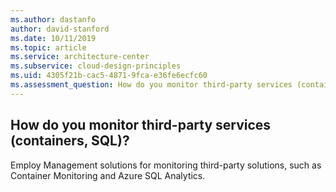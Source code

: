 ```yaml
---
ms.author: dastanfo
author: david-stanford
ms.date: 10/11/2019
ms.topic: article
ms.service: architecture-center
ms.subservice: cloud-design-principles
ms.uid: 4305f21b-cac5-4871-9fca-e36fe6ecfc60
ms.assessment_question: How do you monitor third-party services (containers, SQL)?
---
```

## How do you monitor third-party services (containers, SQL)?


Employ Management solutions for monitoring third-party solutions, such as Container Monitoring and Azure SQL Analytics.